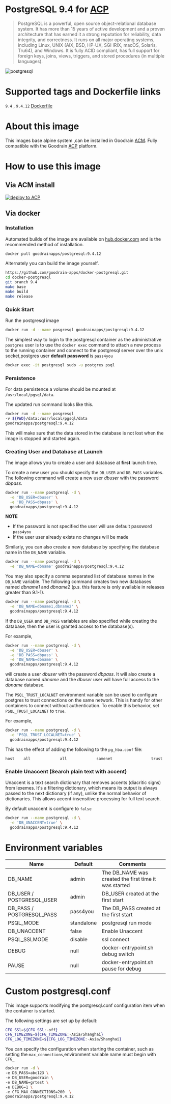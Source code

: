 # PostgreSQL 9.4 for [ACP](https://www.goodrain.com/ACP.html)



> PostgreSQL is a powerful, open source object-relational database system. It has more than 15 years of active development and a proven architecture that has earned it a strong reputation for reliability, data integrity, and correctness. It runs on all major operating systems, including Linux, UNIX (AIX, BSD, HP-UX, SGI IRIX, macOS, Solaris, Tru64), and Windows. It is fully ACID compliant, has full support for foreign keys, joins, views, triggers, and stored procedures (in multiple languages). 

![postgresql](http://oe5ahutux.bkt.clouddn.com/postgresql-logo.png)



# Supported tags and Dockerfile links

`9.4` , `9.4.12` [Dockerfile](https://github.com/goodrain-apps/docker-postgresql/blob/master/9.4/Dockerfile)

# About this image

This images base alpine system ,can be installed in Goodrain [ACM](http://app.goodrain.com/group/detail/11/). Fully compatible with the Goodrain [ACP](https://www.goodrain.com/ACP.html) platform.

# How to use this image

## Via ACM install

[![deploy to ACP](http://ojfzu47n9.bkt.clouddn.com/20170603149649013919973.png)](http://app.goodrain.com/group/detail/11/)



## Via docker

### Installation

Automated builds of the image are available on [hub.docker.com](https://quay.io/repository/sameersbn/postgresql) and is the recommended method of installation.

```bash
docker pull goodrainapps/postgresql:9.4.12
```

Alternately you can build the image yourself.

```bash
https://github.com/goodrain-apps/docker-postgresql.git
cd docker-postgresql
git branch 9.4
make base
make build
make release
```

### Quick Start

Run the postgresql image

```bash
docker run -d --name posgresql goodrainapps/postgresql:9.4.12
```

The simplest way to login to the postgresql container as the administrative `postgres` user is to use the `docker exec` command to attach a new process to the running container and connect to the postgresql server over the unix socket,postgres user **default password** is `pass4you`

```bash
docker exec -it postgresql sudo -u postgres psql
```

### Persistence

For data persistence a volume should be mounted at `/usr/local/pgsql/data`.

The updated run command looks like this.

```bash
docker run -d --name posgresql
-v ${PWD}/data:/usr/local/pgsql/data
goodrainapps/postgresql:9.4.12
```

This will make sure that the data stored in the database is not lost when the image is stopped and started again.

### Creating User and Database at Launch

The image allows you to create a user and database at **first** launch time.

To create a new user you should specify the `DB_USER` and `DB_PASS` variables. The following command will create a new user *dbuser* with the password *dbpass*.

```bash
docker run --name postgresql -d \
  -e 'DB_USER=dbuser' \
  -e 'DB_PASS=dbpass' \
  goodrainapps/postgresql:9.4.12
```

**NOTE**
- If the password is not specified the user will use default password `pass4you` 
- If the user user already exists no changes will be made

Similarly, you can also create a new database by specifying the database name in the `DB_NAME` variable.

```bash
docker run --name postgresql -d \
  -e 'DB_NAME=dbname' goodrainapps/postgresql:9.4.12
```

You may also specify a comma separated list of database names in the `DB_NAME` variable. The following command creates two new databases named *dbname1* and *dbname2* (p.s. this feature is only available in releases greater than 9.1-1).

```bash
docker run --name postgresql -d \
  -e 'DB_NAME=dbname1,dbname2' \
  goodrainapps/postgresql:9.4.12
```

If the `DB_USER` and `DB_PASS` variables are also specified while creating the database, then the user is granted access to the database(s).

For example,

```bash
docker run --name postgresql -d \
  -e 'DB_USER=dbuser' \
  -e 'DB_PASS=dbpass' \
  -e 'DB_NAME=dbname' \
  goodrainapps/postgresql:9.4.12
```

will create a user *dbuser* with the password *dbpass*. It will also create a database named *dbname* and the *dbuser* user will have full access to the *dbname* database.

The `PSQL_TRUST_LOCALNET` environment variable can be used to configure postgres to trust connections on the same network.  This is handy for other containers to connect without authentication. To enable this behavior, set `PSQL_TRUST_LOCALNET` to `true`.

For example,

```bash
docker run --name postgresql -d \
  -e 'PSQL_TRUST_LOCALNET=true' \
  goodrainapps/postgresql:9.4.12
```

This has the effect of adding the following to the `pg_hba.conf` file:

```
host    all             all             samenet                 trust
```



### Enable Unaccent (Search plain text with accent)

Unaccent is a text search dictionary that removes accents (diacritic signs) from lexemes. It's a filtering dictionary, which means its output is always passed to the next dictionary (if any), unlike the normal behavior of dictionaries. This allows accent-insensitive processing for full text search.

By default unaccent is configure to `false`

```bash
docker run --name postgresql -d \
  -e 'DB_UNACCENT=true' \
  goodrainapps/postgresql:9.4.12
```



# Environment variables 

| Name                      | Default    | Comments                                 |
| ------------------------- | ---------- | ---------------------------------------- |
| DB_NAME                   | admin      | The DB_NAME was created the first time it was started |
| DB_USER / POSTGRESQL_USER | admin      | DB_USER created at the first start       |
| DB_PASS / POSTGRESQL_PASS | pass4you   | The DB_PASS created at the first start   |
| PSQL_MODE                 | standalone | postgresql run mode                      |
| DB_UNACCENT               | false      | Enable Unaccent                          |
| PSQL_SSLMODE              | disable    | ssl connect                              |
| DEBUG                     | null       | docker-entrypoint.sh debug switch        |
| PAUSE                     | null       | docker-entrypoint.sh pause for debug     |



# Custom postgresql.conf

This image supports modifying the postgresql.conf configuration item when the container is started.

The following settings are set up by default:

```bash
CFG_SSl=${CFG_SSl:-off}
CFG_TIMEZONE=${CFG_TIMEZONE:-Asia/Shanghai}
CFG_LOG_TIMEZONE=${CFG_LOG_TIMEZONE:-Asia/Shanghai}
```

You can specify the configuration when starting the container, such as setting the `max_connections`,environment variable name must begin with `CFG_`

```bash
docker run -d \
-e DB_PASS=abc123 \
-e DB_USER=goodrain \
-e DB_NAME=grtest \
-e DEBUG=1 \
-e CFG_MAX_CONNECTIONS=200  \
goodrainapps/postgresql:9.4.12
```

